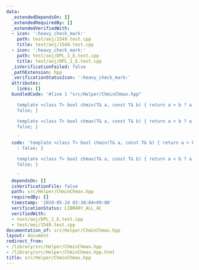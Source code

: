 ```yaml
---
data:
  _extendedDependsOn: []
  _extendedRequiredBy: []
  _extendedVerifiedWith:
  - icon: ':heavy_check_mark:'
    path: test/aoj/1549.test.cpp
    title: test/aoj/1549.test.cpp
  - icon: ':heavy_check_mark:'
    path: test/aoj/DPL_1_E.test.cpp
    title: test/aoj/DPL_1_E.test.cpp
  _isVerificationFailed: false
  _pathExtension: hpp
  _verificationStatusIcon: ':heavy_check_mark:'
  attributes:
    links: []
  bundledCode: '#line 1 "src/Helper/ChminChmax.hpp"

    template <class T> bool chmin(T& a, const T& b) { return a > b ? a = b, true :
    false; }

    template <class T> bool chmax(T& a, const T& b) { return a < b ? a = b, true :
    false; }

    '
  code: 'template <class T> bool chmin(T& a, const T& b) { return a > b ? a = b, true
    : false; }

    template <class T> bool chmax(T& a, const T& b) { return a < b ? a = b, true :
    false; }

    '
  dependsOn: []
  isVerificationFile: false
  path: src/Helper/ChminChmax.hpp
  requiredBy: []
  timestamp: '2020-05-24 02:38:04+09:00'
  verificationStatus: LIBRARY_ALL_AC
  verifiedWith:
  - test/aoj/DPL_1_E.test.cpp
  - test/aoj/1549.test.cpp
documentation_of: src/Helper/ChminChmax.hpp
layout: document
redirect_from:
- /library/src/Helper/ChminChmax.hpp
- /library/src/Helper/ChminChmax.hpp.html
title: src/Helper/ChminChmax.hpp
---
```

